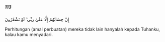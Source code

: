 ##### 113

<span class="ayah">إِنْ حِسَابُهُمْ إِلَّا عَلَىٰ رَبِّى ۖ لَوْ تَشْعُرُونَ</span>

<span class="ayah_translation">Perhitungan (amal perbuatan) mereka tidak lain hanyalah kepada Tuhanku, kalau kamu menyadari.</span>
